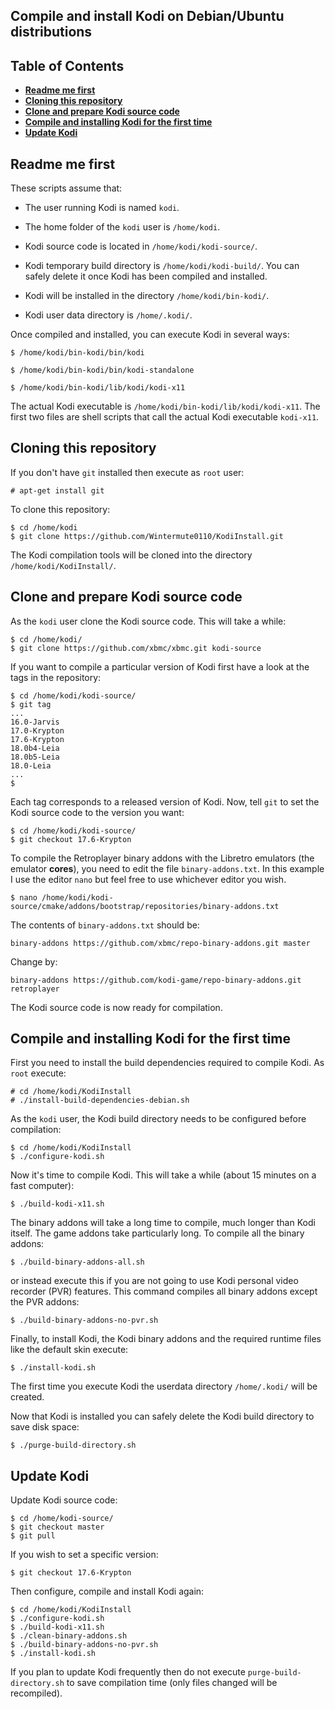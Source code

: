 ## Compile and install Kodi on Debian/Ubuntu distributions ##

## Table of Contents

* **[Readme me first](#readme-me-first)**
* **[Cloning this repository](#cloning-this-repository)**
* **[Clone and prepare Kodi source code](#clone-and-prepare-kodi-source-code)**
* **[Compile and installing Kodi for the first time](#compile-and-installing-kodi-for-the-first-time)**
* **[Update Kodi](#update-kodi)**

## Readme me first ##

These scripts assume that:

 * The user running Kodi is named `kodi`.
 
 * The home folder of the `kodi` user is `/home/kodi`.
 
 * Kodi source code is located in `/home/kodi/kodi-source/`.
 
 * Kodi temporary build directory is `/home/kodi/kodi-build/`. You can safely
   delete it once Kodi has been compiled and installed.

 * Kodi will be installed in the directory `/home/kodi/bin-kodi/`.

 * Kodi user data directory is `/home/.kodi/`.

Once compiled and installed, you can execute Kodi in several ways:
```
$ /home/kodi/bin-kodi/bin/kodi

$ /home/kodi/bin-kodi/bin/kodi-standalone

$ /home/kodi/bin-kodi/lib/kodi/kodi-x11
```

The actual Kodi executable is `/home/kodi/bin-kodi/lib/kodi/kodi-x11`. The
first two files are shell scripts that call the actual Kodi executable `kodi-x11`.


## Cloning this repository ##

If you don't have `git` installed then execute as `root` user:
```
# apt-get install git
```

To clone this repository:
```
$ cd /home/kodi
$ git clone https://github.com/Wintermute0110/KodiInstall.git
```

The Kodi compilation tools will be cloned into the directory 
`/home/kodi/KodiInstall/`.


## Clone and prepare Kodi source code ##

As the `kodi` user clone the Kodi source code. This will take a while:
```
$ cd /home/kodi/
$ git clone https://github.com/xbmc/xbmc.git kodi-source
```

If you want to compile a particular version of Kodi first have a look at the
tags in the repository:
```
$ cd /home/kodi/kodi-source/
$ git tag
...
16.0-Jarvis
17.0-Krypton
17.6-Krypton
18.0b4-Leia
18.0b5-Leia
18.0-Leia
...
$ 
```

Each tag corresponds to a released version of Kodi. Now, tell `git` to set the
Kodi source code to the version you want:
```
$ cd /home/kodi/kodi-source/
$ git checkout 17.6-Krypton
```

To compile the Retroplayer binary addons with the Libretro emulators (the
emulator **cores**), you need to edit the file `binary-addons.txt`. In this
example I use the editor `nano` but feel free to use whichever editor you
wish.
```
$ nano /home/kodi/kodi-source/cmake/addons/bootstrap/repositories/binary-addons.txt
```

The contents of `binary-addons.txt` should be:
```
binary-addons https://github.com/xbmc/repo-binary-addons.git master
```

Change by:
```
binary-addons https://github.com/kodi-game/repo-binary-addons.git retroplayer
```

The Kodi source code is now ready for compilation.


## Compile and installing Kodi for the first time ##

First you need to install the build dependencies required to compile Kodi.
As `root` execute:
```
# cd /home/kodi/KodiInstall
# ./install-build-dependencies-debian.sh
```

As the `kodi` user, the Kodi build directory needs to be configured
before compilation:
```
$ cd /home/kodi/KodiInstall
$ ./configure-kodi.sh
```

Now it's time to compile Kodi. This will take a while (about 15 minutes on a
fast computer):
```
$ ./build-kodi-x11.sh
```

The binary addons will take a long time to compile, much longer than
Kodi itself. The game addons take particularly long. To compile all
the binary addons:
```
$ ./build-binary-addons-all.sh
```

or instead execute this if you are not going to use Kodi personal video
recorder (PVR) features. This command compiles all binary addons except
the PVR addons:
```
$ ./build-binary-addons-no-pvr.sh
```

Finally, to install Kodi, the Kodi binary addons and the required runtime
files like the default skin execute:
```
$ ./install-kodi.sh
```

The first time you execute Kodi the userdata directory `/home/.kodi/` will be created.

Now that Kodi is installed you can safely delete the Kodi build directory to save disk space:
```
$ ./purge-build-directory.sh
```

## Update Kodi ##

Update Kodi source code:
```
$ cd /home/kodi-source/
$ git checkout master
$ git pull
```

If you wish to set a specific version:
```
$ git checkout 17.6-Krypton
```

Then configure, compile and install Kodi again:
```
$ cd /home/kodi/KodiInstall
$ ./configure-kodi.sh
$ ./build-kodi-x11.sh
$ ./clean-binary-addons.sh
$ ./build-binary-addons-no-pvr.sh
$ ./install-kodi.sh
```

If you plan to update Kodi frequently then do not execute `purge-build-directory.sh` to save
compilation time (only files changed will be recompiled).
